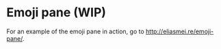 # Emoji pane (WIP)

For an example of the emoji pane in action, go to http://eliasmei.re/emoji-pane/.
